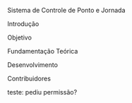 Sistema de Controle de Ponto e Jornada


Introdução


Objetivo


Fundamentação Teórica


Desenvolvimento


Contribuidores



teste: pediu permissão?
